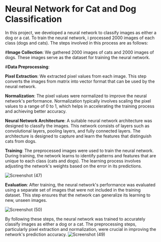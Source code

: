 # Neural Network for Cat and Dog Classification

In this project, we developed a neural network to classify images as either a dog or a cat. To train the neural network, i processed 2000 images of each class (dogs and cats). The steps involved in this process are as follows:

#**Image Collection**: We gathered 2000 images of cats and 2000 images of dogs. These images serve as the dataset for training the neural network.

#**Data Preprocessing**:

**Pixel Extraction**: We extracted pixel values from each image. This step converts the images from matrix into vector format that can be used by the neural network.

**Normalization**: The pixel values were normalized to improve the neural network's performance. Normalization typically involves scaling the pixel values to a range of 0 to 1, which helps in accelerating the training process and achieving better accuracy.

**Neural Network Architecture**: A suitable neural network architecture was designed to classify the images. This network consists of layers such as convolutional layers, pooling layers, and fully connected layers. The architecture is designed to capture and learn the features that distinguish cats from dogs.

**Training**: The preprocessed images were used to train the neural network. During training, the network learns to identify patterns and features that are unique to each class (cats and dogs). The learning process involves adjusting the network's weights based on the error in its predictions.

  ![Screenshot (47)](https://github.com/Davlegbish/Dog-and-Cat-Classification/assets/155652335/98202687-b63e-430b-a48f-0b545e6ad5b0)

**Evaluation**: After training, the neural network's performance was evaluated using a separate set of images that were not included in the training dataset. This step ensures that the network can generalize its learning to new, unseen images.

![Screenshot (50)](https://github.com/Davlegbish/Dog-and-Cat-Classification/assets/155652335/bb826a55-8c4c-43a0-b48e-54a372f2bd35)

By following these steps, the neural network was trained to accurately classify images as either a dog or a cat. The preprocessing steps, particularly pixel extraction and normalization, were crucial in improving the network's prediction accuracy.
![Screenshot (49)](https://github.com/Davlegbish/Dog-and-Cat-Classification/assets/155652335/eb8ed5e5-b59f-4325-afe9-03323265919c)







